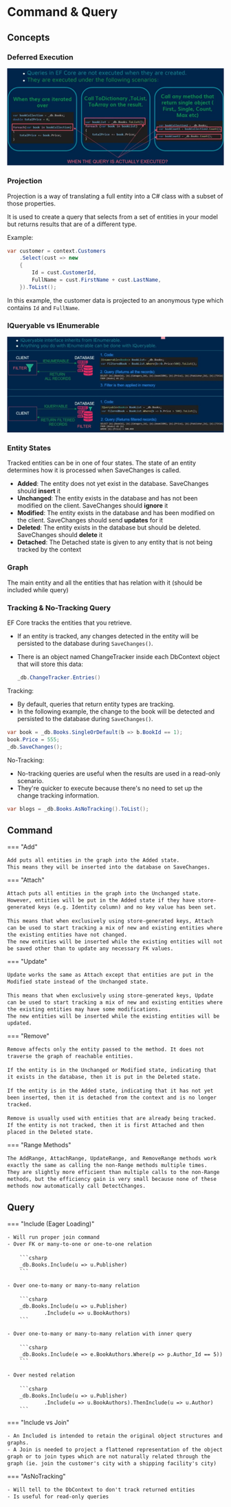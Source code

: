# Command & Query

## Concepts

### Deferred Execution

![](command_and_query/image6.jpg)

### Projection

Projection is a way of translating a full entity into a C# class with a subset of those properties.

It is used to create a query that selects from a set of entities in your model but returns results that are of a different type.

Example:

```csharp
var customer = context.Customers
    .Select(cust => new
    {
        Id = cust.CustomerId,
        FullName = cust.FirstName + cust.LastName,
    }).ToList();
```

In this example, the customer data is projected to an anonymous type which contains `Id` and `FullName`.

### IQueryable vs IEnumerable

![](command_and_query/image8.jpg)

### Entity States

Tracked entities can be in one of four states.
The state of an entity determines how it is processed when SaveChanges is called.

- **Added**: The entity does not yet exist in the database. SaveChanges should **insert** it
- **Unchanged**: The entity exists in the database and has not been modified on the client. SaveChanges should **ignore** it
- **Modified**: The entity exists in the database and has been modified on the client. SaveChanges should send **updates** for it
- **Deleted**: The entity exists in the database but should be deleted. SaveChanges should **delete** it
- **Detached**: The Detached state is given to any entity that is not being tracked by the context

### Graph

The main entity and all the entities that has relation with it (should be included while query)

### Tracking & No-Tracking Query

EF Core tracks the entities that you retrieve.

- If an entity is tracked, any changes detected in the entity will be persisted to the database during `SaveChanges()`.
- There is an object named ChangeTracker inside each DbContext object that will store this data:

  ```csharp
  _db.ChangeTracker.Entries()
  ```

Tracking:

- By default, queries that return entity types are tracking.
- In the following example, the change to the book will be detected and persisted to the database during `SaveChanges()`.

```csharp
var book = _db.Books.SingleOrDefault(b => b.BookId == 1);
book.Price = 555;
_db.SaveChanges();
```

No-Tracking:

- No-tracking queries are useful when the results are used in a read-only scenario.
- They're quicker to execute because there's no need to set up the change tracking information.

```csharp
var blogs = _db.Books.AsNoTracking().ToList();
```

## Command

=== "Add"

    Add puts all entities in the graph into the Added state.
    This means they will be inserted into the database on SaveChanges.

=== "Attach"

    Attach puts all entities in the graph into the Unchanged state.
    However, entities will be put in the Added state if they have store-generated keys (e.g. Identity column) and no key value has been set.

    This means that when exclusively using store-generated keys, Attach can be used to start tracking a mix of new and existing entities where the existing entities have not changed.
    The new entities will be inserted while the existing entities will not be saved other than to update any necessary FK values.

=== "Update"

    Update works the same as Attach except that entities are put in the Modified state instead of the Unchanged state.

    This means that when exclusively using store-generated keys, Update can be used to start tracking a mix of new and existing entities where the existing entities may have some modifications.
    The new entities will be inserted while the existing entities will be updated.

=== "Remove"

    Remove affects only the entity passed to the method. It does not traverse the graph of reachable entities.

    If the entity is in the Unchanged or Modified state, indicating that it exists in the database, then it is put in the Deleted state.

    If the entity is in the Added state, indicating that it has not yet been inserted, then it is detached from the context and is no longer tracked.

    Remove is usually used with entities that are already being tracked.
    If the entity is not tracked, then it is first Attached and then placed in the Deleted state.

=== "Range Methods"

    The AddRange, AttachRange, UpdateRange, and RemoveRange methods work exactly the same as calling the non-Range methods multiple times.
    They are slightly more efficient than multiple calls to the non-Range methods, but the efficiency gain is very small because none of these methods now automatically call DetectChanges.

## Query

=== "Include (Eager Loading)"

    - Will run proper join command
    - Over FK or many-to-one or one-to-one relation

        ```csharp
        _db.Books.Include(u => u.Publisher)
        ```

    - Over one-to-many or many-to-many relation

        ```csharp
        _db.Books.Include(u => u.Publisher)
                .Include(u => u.BookAuthors)
        ```

    - Over one-to-many or many-to-many relation with inner query

        ```csharp
        _db.Books.Include(e => e.BookAuthors.Where(p => p.Author_Id == 5))
        ```

    - Over nested relation

        ```csharp
        _db.Books.Include(u => u.Publisher)
                .Include(u => u.BookAuthors).ThenInclude(u => u.Author)
        ```

=== "Include vs Join"

    - An Included is intended to retain the original object structures and graphs.
    - A Join is needed to project a flattened representation of the object graph or to join types which are not naturally related through the graph (ie. join the customer's city with a shipping facility's city)

=== "AsNoTracking"

    - Will tell to the DbContext to don't track returned entities
    - Is useful for read-only queries
